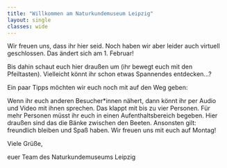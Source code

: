 ```yaml
---
title: "Willkommen am Naturkundemuseum Leipzig"
layout: single
classes: wide
---
```


Wir freuen uns, dass ihr hier seid. Noch haben wir aber leider auch virtuell geschlossen. Das ändert sich am 1. Februar!

Bis dahin schaut euch hier draußen um (ihr bewegt euch mit den Pfeiltasten). Vielleicht könnt ihr schon etwas Spannendes entdecken...?

Ein paar Tipps möchten wir euch noch mit auf den Weg geben:

Wenn ihr euch anderen Besucher*innen nähert, dann könnt ihr per Audio und Video mit ihnen sprechen. Das klappt mit bis zu vier Personen. Für mehr Personen müsst ihr euch in einen Aufenthaltsbereich begeben. Hier draußen sind das die Bänke zwischen den Beeten. Ansonsten gilt: freundlich bleiben und Spaß haben. Wir freuen uns mit euch auf Montag!

Viele Grüße,

euer Team des Naturkundemuseums Leipzig
